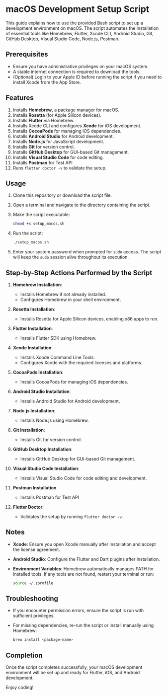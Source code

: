 # macOS Development Setup Script

This guide explains how to use the provided Bash script to set up a development environment on macOS. The script automates the installation of essential tools like Homebrew, Flutter, Xcode CLI, Android Studio, Git, GitHub Desktop, Visual Studio Code, Node.js, Postman.

## Prerequisites

- Ensure you have administrative privileges on your macOS system.
- A stable internet connection is required to download the tools.
- (Optional) Login to your Apple ID before running the script if you need to install Xcode from the App Store.

## Features

1. Installs **Homebrew**, a package manager for macOS.
2. Installs **Rosetta** (for Apple Silicon devices).
3. Installs **Flutter** via Homebrew.
4. Installs Xcode CLI and configures **Xcode** for iOS development.
5. Installs **CocoaPods** for managing iOS dependencies.
6. Installs **Android Studio** for Android development.
7. Installs **Node.js** for JavaScript development.
8. Installs **Git** for version control.
9. Installs **GitHub Desktop** for GUI-based Git management.
10. Installs **Visual Studio Code** for code editing.
11. Installs **Postman** for Test API
12. Runs `flutter doctor -v` to validate the setup.

## Usage

1. Clone this repository or download the script file.
2. Open a terminal and navigate to the directory containing the script.
3. Make the script executable:

   ```bash
   chmod +x setup_macos.sh
   ```

4. Run the script:

   ```bash
   ./setup_macos.sh
   ```

5. Enter your system password when prompted for `sudo` access. The script will keep the `sudo` session alive throughout its execution.

## Step-by-Step Actions Performed by the Script

1. **Homebrew Installation**:
   - Installs Homebrew if not already installed.
   - Configures Homebrew in your shell environment.

2. **Rosetta Installation**:
   - Installs Rosetta for Apple Silicon devices, enabling x86 apps to run.

3. **Flutter Installation**:
   - Installs Flutter SDK using Homebrew.

4. **Xcode Installation**:
   - Installs Xcode Command Line Tools.
   - Configures Xcode with the required licenses and platforms.

5. **CocoaPods Installation**:
   - Installs CocoaPods for managing iOS dependencies.

6. **Android Studio Installation**:
   - Installs Android Studio for Android development.

7. **Node.js Installation**:
   - Installs Node.js using Homebrew.

8. **Git Installation**:
   - Installs Git for version control.

9. **GitHub Desktop Installation**:
   - Installs GitHub Desktop for GUI-based Git management.

10. **Visual Studio Code Installation**:
    - Installs Visual Studio Code for code editing and development.

11. **Postman Installation**
    - Installs Postman for Test API

12. **Flutter Doctor**:
    - Validates the setup by running `flutter doctor -v`.

## Notes

- **Xcode**: Ensure you open Xcode manually after installation and accept the license agreement.
- **Android Studio**: Configure the Flutter and Dart plugins after installation.
- **Environment Variables**: Homebrew automatically manages PATH for installed tools. If any tools are not found, restart your terminal or run:

  ```bash
  source ~/.zprofile
  ```

## Troubleshooting

- If you encounter permission errors, ensure the script is run with sufficient privileges.
- For missing dependencies, re-run the script or install manually using Homebrew:

  ```bash
  brew install <package-name>
  ```

## Completion

Once the script completes successfully, your macOS development environment will be set up and ready for Flutter, iOS, and Android development.

Enjoy coding!

